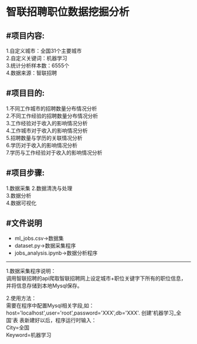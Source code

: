 智联招聘职位数据挖掘分析
=======================
#项目内容:
---
1.自定义城市：全国31个主要城市  
2.自定义关键词：机器学习  
3.统计分析样本数：6555个  
4.数据来源：智联招聘  

#项目目的:
---
1.不同工作城市的招聘数量分布情况分析  
2.不同工作经验的招聘数量分布情况分析  
3.工作经验对于收入的影响情况分析  
4.工作城市对于收入的影响情况分析  
5.招聘数量与学历的关联情况分析  
6.学历对于收入的影响情况分析  
7.学历与工作经验对于收入的影响情况分析

#项目步骤:
---
1.数据采集
2.数据清洗与处理  
3.数据分析  
4.数据可视化

#文件说明
---  
* ml_jobs.csv->数据集  
* dataset.py->数据采集程序  
* jobs_analysis.ipynb->数据分析程序  

----------------------------------
1.数据采集程序说明：  
调用智联招聘的api爬取智联招聘网上设定城市+职位关键字下所有的职位信息，并将信息存储到本地Mysql保存。  

2.使用方法：  
需要在程序中配置Mysql相关字段,如：host='localhost',user='root',password='XXX',db='XXX'.
创建'机器学习_全国'表
表新建好以后，程序运行时输入：  
City=全国  
Keyword=机器学习  
